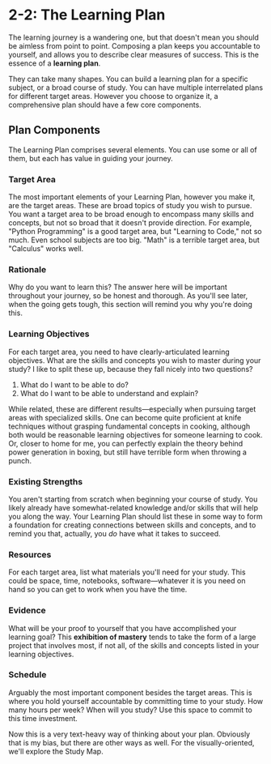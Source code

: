 # 2-2: The Learning Plan

The learning journey is a wandering one, but that doesn't mean you should be aimless from point to point. Composing a plan keeps you accountable to yourself, and allows you to describe clear measures of success. This is the essence of a **learning plan**.

They can take many shapes. You can build a learning plan for a specific subject, or a broad course of study. You can have multiple interrelated plans for different target areas. However you choose to organize it, a comprehensive plan should have a few core components.

## Plan Components

The Learning Plan comprises several elements. You can use some or all of them, but each has value in guiding your journey.
### Target Area

The most important elements of your Learning Plan, however you make it, are the target areas. These are broad topics of study you wish to pursue. You want a target area to be broad enough to encompass many skills and concepts, but not so broad that it doesn't provide direction. For example, "Python Programming" is a good target area, but "Learning to Code," not so much. Even school subjects are too big. "Math" is a terrible target area, but "Calculus" works well.
### Rationale

Why do you want to learn this? The answer here will be important throughout your journey, so be honest and thorough. As you'll see later, when the going gets tough, this section will remind you why you're doing this.
### Learning Objectives

For each target area, you need to have clearly-articulated learning objectives. What are the skills and concepts you wish to master during your study? I like to split these up, because they fall nicely into two questions?

1. What do I want to be able to do?
2. What do I want to be able to understand and explain?

While related, these are different results—especially when pursuing target areas with specialized skills. One can become quite proficient at knife techniques without grasping fundamental concepts in cooking, although both would be reasonable learning objectives for someone learning to cook. Or, closer to home for me, you can perfectly explain the theory behind power generation in boxing, but still have terrible form when throwing a punch.
### Existing Strengths

You aren't starting from scratch when beginning your course of study. You likely already have somewhat-related knowledge and/or skills that will help you along the way. Your Learning Plan should list these in some way to form a foundation for creating connections between skills and concepts, and to remind you that, actually, you *do* have what it takes to succeed.
### Resources

For each target area, list what materials you'll need for your study. This could be space, time, notebooks, software—whatever it is you need on hand so you can get to work when you have the time.
### Evidence

What will be your proof to yourself that you have accomplished your learning goal? This **exhibition of mastery** tends to take the form of a large project that involves most, if not all, of the skills and concepts listed in your learning objectives.
### Schedule

Arguably the most important component besides the target areas. This is where you hold yourself accountable by committing time to your study. How many hours per week? When will you study? Use this space to commit to this time investment.

Now this is a very text-heavy way of thinking about your plan. Obviously that is my bias, but there are other ways as well. For the visually-oriented, we'll explore the Study Map.